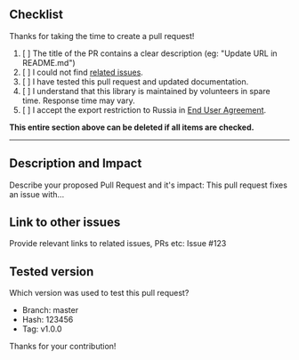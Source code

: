 ## Checklist

Thanks for taking the time to create a pull request!

1. [ ] The title of the PR contains a clear description (eg: "Update URL in README.md")
2. [ ] I could not find [related issues](https://github.com/Erriez/midi-sysex-io/issues?q=is%3Aissue).
3. [ ] I have tested this pull request and updated documentation.
4. [ ] I understand that this library is maintained by volunteers in spare time. Response time may vary.
4. [ ] I accept the export restriction to Russia in [End User Agreement](https://github.com/Erriez/midi-sysex-io/blob/master/END_USER_AGREEMENT.md).

**This entire section above can be deleted if all items are checked.**

-----------

## Description and Impact
Describe your proposed Pull Request and it's impact:
This pull request fixes an issue with...

## Link to other issues
Provide relevant links to related issues, PRs etc:
Issue #123

## Tested version
Which version was used to test this pull request? 
- Branch: master
- Hash: 123456
- Tag: v1.0.0

Thanks for your contribution!
